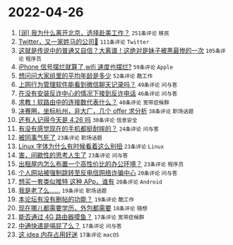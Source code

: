 # 2022-04-26

1. [[润] 我为什么离开北京，选择赴美工作？](https://www.v2ex.com/t/849299) `251条评论` `移民`
1. [Twitter，又一家姓马的公司🐶](https://www.v2ex.com/t/849278) `111条评论` `Twitter`
1. [这就是传说中的普通又自信？大离谱！这绝对是妹子被黑最惨的一次](https://www.v2ex.com/t/849388) `105条评论` `程序员`
1. [iPhone 信号摆烂就算了,wifi 速度也摆烂?](https://www.v2ex.com/t/849279) `59条评论` `Apple`
1. [想问问大家组里的平均年龄是多少](https://www.v2ex.com/t/849314) `52条评论` `酷工作`
1. [上网行为管理软件能看到微信聊天记录吗？](https://www.v2ex.com/t/849327) `49条评论` `问与答`
1. [在没有安装反诈中心的情况下接到反诈电话](https://www.v2ex.com/t/849308) `46条评论` `问与答`
1. [求教！软路由中的连接数代表什么？](https://www.v2ex.com/t/849311) `40条评论` `宽带症候群`
1. [决赛圈，坐标杭州，非大厂，几个 offer 求分析](https://www.v2ex.com/t/849300) `38条评论` `职场话题`
1. [还有人记得今天是 4.26 吗](https://www.v2ex.com/t/849396) `30条评论` `信息安全`
1. [有没有感觉现在的手机都挺耐摔的？](https://www.v2ex.com/t/849414) `24条评论` `问与答`
1. [被同事气死了](https://www.v2ex.com/t/849426) `23条评论` `职场话题`
1. [Linux 字体为什么有时候看着这么别扭](https://www.v2ex.com/t/849417) `23条评论` `Linux`
1. [害，间歇性的思考人生了](https://www.v2ex.com/t/849366) `23条评论` `问与答`
1. [出租屋内怎么布置一个高性价比的办公环境？](https://www.v2ex.com/t/849342) `23条评论` `程序员`
1. [个人网站被强制跳转至反电信网络诈骗中心](https://www.v2ex.com/t/849369) `20条评论` `问与答`
1. [想买一套类似推特 这种 APp，谁有](https://www.v2ex.com/t/849357) `20条评论` `Android`
1. [我是老了么……](https://www.v2ex.com/t/849415) `19条评论` `职场话题`
1. [本论坛有没有删帖的功能？](https://www.v2ex.com/t/849301) `19条评论` `酷工作`
1. [现在哪儿都需要学历，外包都需要](https://www.v2ex.com/t/849296) `18条评论` `随想`
1. [能否通过 4G 路由器摸鱼？](https://www.v2ex.com/t/849346) `17条评论` `宽带症候群`
1. [中通快递是嗝屁了么？](https://www.v2ex.com/t/849340) `17条评论` `问与答`
1. [这 idea 内存占用好迷](https://www.v2ex.com/t/849310) `17条评论` `macOS`
